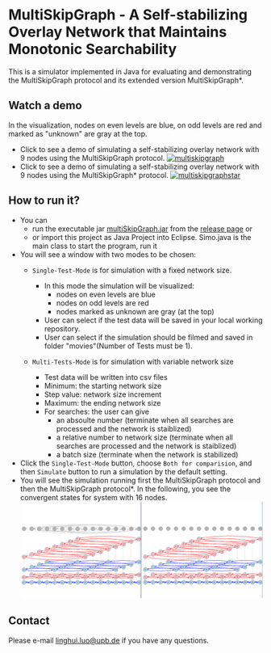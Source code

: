 # MultiSkipGraph - A Self-stabilizing Overlay Network that Maintains Monotonic Searchability

This is a simulator implemented in Java for evaluating and demonstrating the MultiSkipGraph protocol and its extended version MultiSkipGraph*.

## Watch a demo
In the visualization, nodes on even levels are blue, on odd levels are red and marked as "unknown" are gray at the top. 
- Click to see a demo of simulating a self-stabilizing overlay network with 9 nodes using the MultiSkipGraph protocol.
[![multiskipgraph](https://img.youtube.com/vi/S8yd7fApSfk/0.jpg)](http://www.youtube.com/watch?v=S8yd7fApSfk)
- Click to see a demo of simulating a self-stabilizing overlay network with 9 nodes using the MultiSkipGraph* protocol.
[![multiskipgraphstar](https://img.youtube.com/vi/keOdsxxjWwU/0.jpg)](http://www.youtube.com/watch?v=keOdsxxjWwU)
## How to run it?
-  You can 
    - run the executable jar [multiSkipGraph.jar](https://github.com/linghui2016/MultiSkipGraph/releases/download/IPDPS/multiSkipGraph.jar) from the [release page](https://github.com/linghui2016/MultiSkipGraph/releases) or 
    - or import this project as Java Project into Eclipse. Simo.java is the main class to start the program, run it 
- You will see a window with two modes to be chosen:
  - ``Single-Test-Mode`` is for simulation with a fixed network size. 
    - In this mode the simulation will be visualized: 
      - nodes on even levels are blue 
      - nodes on odd levels are red 
      - nodes marked as unknown are gray (at the top)
    - User can select if the test data will be saved 
            in your local working repository.
    - User can select if the simulation should be filmed and
      saved in folder "movies"(Number of Tests must be 1). 

  - ``Multi-Tests-Mode`` is for simulation with variable network size
    - Test data will be written into csv files
    - Minimum: the starting network size
    - Step value: network size increment
    - Maximum: the ending network size
    - For searches: the user can give
      - an absoulte number (terminate when all searches are processed and the network is staiblized)
      - a relative number to network size (terminate when all searches are processed and the network is staiblized)
      - a batch size (terminate when the network is stabilized)
 - Click the ``Single-Test-Mode`` button, choose ``Both for comparision``, and then ``Simulate`` button to run a simulation by the default setting. 
 - You will see the simulation running first the MultiSkipGraph protocol and then the MultiSkipGraph protocol*.
 In the following, you see the convergent states for system with 16 nodes. 
 ![](https://github.com/linghui2016/MultiSkipGraph/blob/master/movies/comparision.PNG)
## Contact
Please e-mail linghui.luo@upb.de if you have any questions.  

